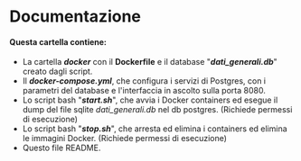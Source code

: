 # Documentazione



#### Questa cartella contiene:

- La cartella ***docker*** con il **Dockerfile** e il database "***dati_generali.db***" creato dagli script.
- Il ***docker-compose.yml***, che configura i servizi di Postgres, con i parametri del database e l'interfaccia in ascolto sulla porta 8080.
- Lo script bash "***start.sh***", che avvia i Docker containers ed esegue il dump del file sqlite *dati_generali.db* nel db postgres. (Richiede permessi di esecuzione)
- Lo script bash "***stop.sh***", che arresta ed elimina i containers ed elimina le immagini Docker. (Richiede permessi di esecuzione)
- Questo file README.